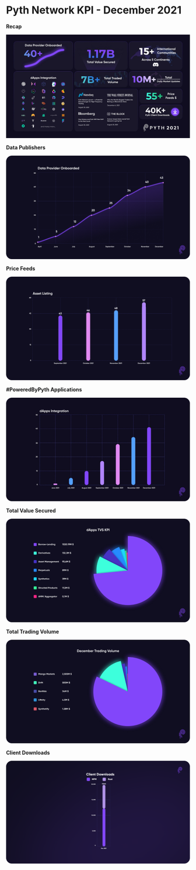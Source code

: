 # Pyth Network KPI - December 2021

**Recap**

![1_xO0YaqQ3wJRRpRaL26N13A (2).jpeg](../../.gitbook/assets/kpi/december-21/1_xO0YaqQ3wJRRpRaL26N13A_(2).jpeg)

**Data Publishers**

![1_ggFBTSm3VPHmc62-LPZnng (2).png](../../.gitbook/assets/kpi/december-21/1_ggFBTSm3VPHmc62-LPZnng_(2).png)

**Price Feeds**

![1_7or8vzsDDfqBTRaw-Pd7mg (2).png](../../.gitbook/assets/kpi/december-21/1_7or8vzsDDfqBTRaw-Pd7mg_(2).png)

**#PoweredByPyth Applications**

![1_N0-NEeyM4qAvVytUyOpLNA (2).jpeg](../../.gitbook/assets/kpi/december-21/1_N0-NEeyM4qAvVytUyOpLNA_(2).jpeg)

**Total Value Secured**

![1_CRKLMU_kcIT0kbxjKDXtwA (1).jpeg](../../.gitbook/assets/kpi/december-21/1_CRKLMU_kcIT0kbxjKDXtwA_(1).jpeg)

**Total Trading Volume**

![1__ddFza_PAC6K0kP3QOfcuA (2).png](../../.gitbook/assets/kpi/december-21/1__ddFza_PAC6K0kP3QOfcuA_(2).png)

**Client Downloads**

![Client Downloads Cumulative Dec.png](../../.gitbook/assets/kpi/december-21/Client_Downloads_Cumulative_Dec.png)